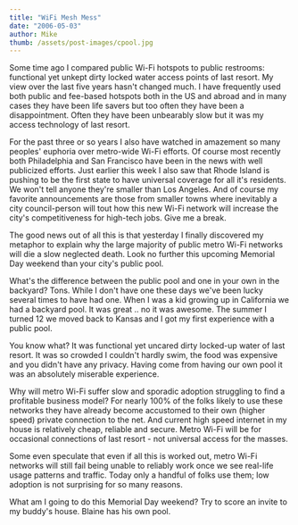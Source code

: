 ```yaml
---
title: "WiFi Mesh Mess"
date: "2006-05-03"
author: Mike
thumb: /assets/post-images/cpool.jpg
---
```


Some time ago I compared public Wi-Fi hotspots to public restrooms: functional yet unkept dirty locked water access points of last resort. My view over the last five years hasn't changed much. I have frequently used both public and fee-based hotspots both in the US and abroad and in many cases they have been life savers but too often they have been a disappointment. Often they have been unbearably slow but it was my access technology of last resort.

For the past three or so years I also have watched in amazement so many peoples' euphoria over metro-wide Wi-Fi efforts. Of course most recently both Philadelphia and San Francisco have been in the news with well publicized efforts. Just earlier this week I also saw that Rhode Island is pushing to be the first state to have universal coverage for all it's residents. We won't tell anyone they're smaller than Los Angeles. And of course my favorite announcements are those from smaller towns where inevitably a city council-person will tout how this new Wi-Fi network will increase the city's competitiveness for high-tech jobs. Give me a break.

The good news out of all this is that yesterday I finally discovered my metaphor to explain why the large majority of public metro Wi-Fi networks will die a slow neglected death. Look no further this upcoming Memorial Day weekend than your city's public pool.

What's the difference between the public pool and one in your own in the backyard? Tons. While I don't have one these days we've been lucky several times to have had one. When I was a kid growing up in California we had a backyard pool. It was great .. no it was awesome. The summer I turned 12 we moved back to Kansas and I got my first experience with a public pool.

You know what? It was functional yet uncared dirty locked-up water of last resort. It was so crowded I couldn't hardly swim, the food was expensive and you didn't have any privacy. Having come from having our own pool it was an absolutely miserable experience.

Why will metro Wi-Fi suffer slow and sporadic adoption struggling to find a profitable business model? For nearly 100% of the folks likely to use these networks they have already become accustomed to their own (higher speed) private connection to the net. And current high speed internet in my house is relatively cheap, reliable and secure. Metro Wi-Fi will be for occasional connections of last resort - not universal access for the masses.

Some even speculate that even if all this is worked out, metro Wi-Fi networks will still fail being unable to reliably work once we see real-life usage patterns and traffic. Today only a handful of folks use them; low adoption is not surprising for so many reasons.

What am I going to do this Memorial Day weekend? Try to score an invite to my buddy's house. Blaine has his own pool.
